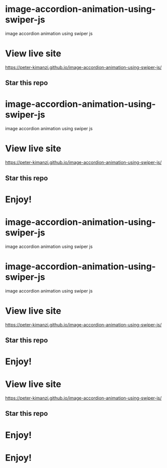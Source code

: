 
# image-accordion-animation-using-swiper-js
image accordion animation using swiper js


# View live site

https://peter-kimanzi.github.io/image-accordion-animation-using-swiper-js/

## Star this repo
# image-accordion-animation-using-swiper-js
image accordion animation using swiper js


# View live site

https://peter-kimanzi.github.io/image-accordion-animation-using-swiper-js/

## Star this repo


# Enjoy!



# image-accordion-animation-using-swiper-js
image accordion animation using swiper js

# image-accordion-animation-using-swiper-js
image accordion animation using swiper js


# View live site

https://peter-kimanzi.github.io/image-accordion-animation-using-swiper-js/

## Star this repo


# Enjoy!


# View live site

https://peter-kimanzi.github.io/image-accordion-animation-using-swiper-js/

## Star this repo


# Enjoy!

# Enjoy!
